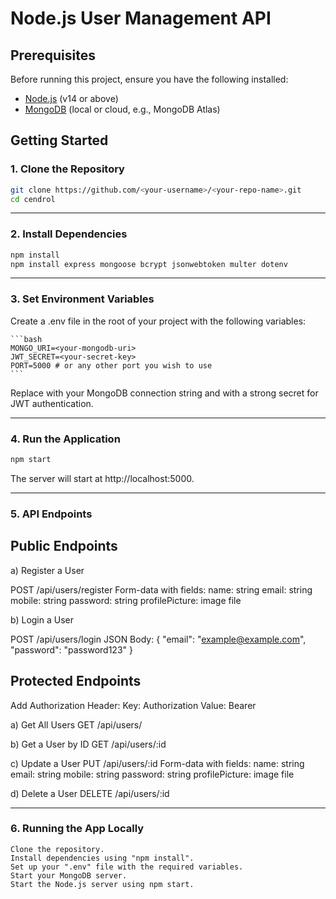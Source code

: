 # Node.js User Management API

## **Prerequisites**
Before running this project, ensure you have the following installed:
- [Node.js](https://nodejs.org/) (v14 or above)
- [MongoDB](https://www.mongodb.com/) (local or cloud, e.g., MongoDB Atlas)



## **Getting Started**

### 1. **Clone the Repository**

```bash
git clone https://github.com/<your-username>/<your-repo-name>.git
cd cendrol
```

------------------------------------------------------------------------------

### 2. **Install Dependencies**

```bash
npm install
npm install express mongoose bcrypt jsonwebtoken multer dotenv

```

-----------------------------------------------------------------------------

### 3. **Set Environment Variables**
Create a .env file in the root of your project with the following variables:
    
    ```bash
    MONGO_URI=<your-mongodb-uri>
    JWT_SECRET=<your-secret-key>
    PORT=5000 # or any other port you wish to use
    ```
Replace <your-mongodb-uri> with your MongoDB connection string and <your-secret-key> with a strong secret for JWT authentication.

------------------------------------------------------------------------------


### 4. **Run the Application**

```bash 
npm start
```
The server will start at http://localhost:5000.

-----------------------------------------------------------------------------

### 5. **API Endpoints**
## Public Endpoints
a) Register a User

POST /api/users/register
Form-data with fields:
name: string
email: string
mobile: string
password: string
profilePicture: image file 

b) Login a User

POST /api/users/login
JSON Body:
{
  "email": "example@example.com",
  "password": "password123"
}


## Protected Endpoints
Add Authorization Header:
    Key: Authorization
    Value: Bearer <token>

a) Get All Users
    GET /api/users/

b) Get a User by ID
    GET /api/users/:id

c) Update a User
    PUT /api/users/:id
    Form-data with fields:
    name: string
    email: string
    mobile: string
    password: string
    profilePicture: image file

d) Delete a User
    DELETE /api/users/:id

--------------------------------------------------------------------------


### 6. **Running the App Locally**
    Clone the repository.
    Install dependencies using "npm install".
    Set up your ".env" file with the required variables.
    Start your MongoDB server.
    Start the Node.js server using npm start.




